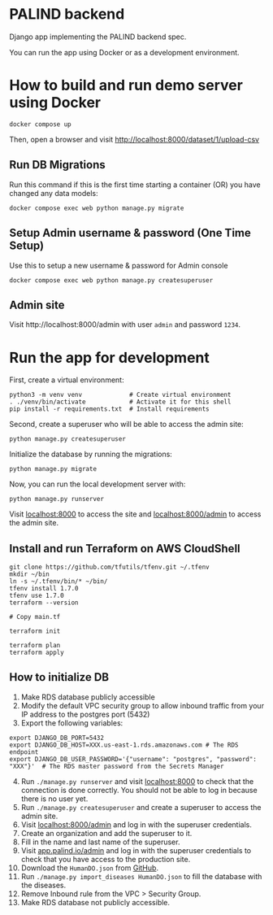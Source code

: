 # PALIND backend

Django app implementing the PALIND backend spec.

You can run the app using Docker or as a development environment.

# How to build and run demo server using Docker

    docker compose up


Then, open a browser and visit [http://localhost:8000/dataset/1/upload-csv](http://localhost:8000/dataset/1/upload-csv)

## Run DB Migrations

Run this command if this is the first time starting a container (OR) you have changed any data models:

    docker compose exec web python manage.py migrate

## Setup Admin username & password (One Time Setup)
Use this to setup a new username & password for Admin console

    docker compose exec web python manage.py createsuperuser

## Admin site

Visit http://localhost:8000/admin with user `admin` and password `1234`.

# Run the app for development

First, create a virtual environment:

    python3 -m venv venv             # Create virtual environment
    . ./venv/bin/activate            # Activate it for this shell
    pip install -r requirements.txt  # Install requirements

Second, create a superuser who will be able to access the admin site:

    python manage.py createsuperuser

Initialize the database by running the migrations:

    python manage.py migrate

Now, you can run the local development server with:

    python manage.py runserver


Visit [localhost:8000](http://localhost:8000) to access the site and
[localhost:8000/admin](http://localhost:8000/admin) to access the admin site.

## Install and run Terraform on AWS CloudShell

    git clone https://github.com/tfutils/tfenv.git ~/.tfenv
    mkdir ~/bin
    ln -s ~/.tfenv/bin/* ~/bin/
    tfenv install 1.7.0
    tfenv use 1.7.0
    terraform --version

    # Copy main.tf

    terraform init

    terraform plan
    terraform apply

## How to initialize DB

1. Make RDS database publicly accessible
2. Modify the default VPC security group to allow inbound traffic from your IP address to the postgres port (5432)
3. Export the following variables:
```
export DJANGO_DB_PORT=5432
export DJANGO_DB_HOST=XXX.us-east-1.rds.amazonaws.com # The RDS endpoint
export DJANGO_DB_USER_PASSWORD='{"username": "postgres", "password": "XXX"}'  # The RDS master password from the Secrets Manager
```
4. Run `./manage.py runserver` and visit [localhost:8000](http://localhost:8000) to check that the connection is done correctly. You should not be able to log in because there is no user yet.
5. Run `./manage.py createsuperuser` and create a superuser to access the admin site.
6. Visit [localhost:8000/admin](http://localhost:8000/admin) and log in with the superuser credentials.
7. Create an organization and add the superuser to it.
8. Fill in the name and last name of the superuser.
9. Visit [app.palind.io/admin](https://app.palind.io/admin) and log in with the superuser credentials to check that you have access to the production site.
10. Download the `HumanDO.json` from [GitHub](https://github.com/DiseaseOntology/HumanDiseaseOntology/tree/main/src/ontology).
11. Run `./manage.py import_diseases HumanDO.json` to fill the database with the diseases.
12. Remove Inbound rule from the VPC > Security Group.
13. Make RDS database not publicly accessible.
